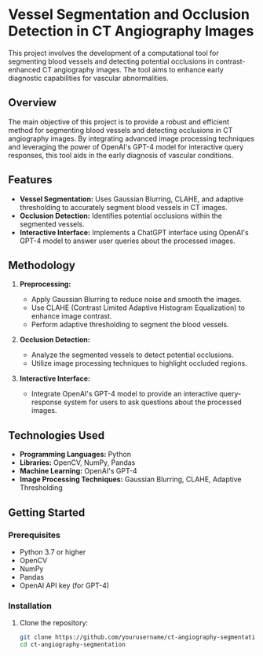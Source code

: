 # Vessel Segmentation and Occlusion Detection in CT Angiography Images

This project involves the development of a computational tool for segmenting blood vessels and detecting potential occlusions in contrast-enhanced CT angiography images. The tool aims to enhance early diagnostic capabilities for vascular abnormalities.

## Overview

The main objective of this project is to provide a robust and efficient method for segmenting blood vessels and detecting occlusions in CT angiography images. By integrating advanced image processing techniques and leveraging the power of OpenAI's GPT-4 model for interactive query responses, this tool aids in the early diagnosis of vascular conditions.

## Features

- **Vessel Segmentation:** Uses Gaussian Blurring, CLAHE, and adaptive thresholding to accurately segment blood vessels in CT images.
- **Occlusion Detection:** Identifies potential occlusions within the segmented vessels.
- **Interactive Interface:** Implements a ChatGPT interface using OpenAI's GPT-4 model to answer user queries about the processed images.

## Methodology

1. **Preprocessing:**
   - Apply Gaussian Blurring to reduce noise and smooth the images.
   - Use CLAHE (Contrast Limited Adaptive Histogram Equalization) to enhance image contrast.
   - Perform adaptive thresholding to segment the blood vessels.

2. **Occlusion Detection:**
   - Analyze the segmented vessels to detect potential occlusions.
   - Utilize image processing techniques to highlight occluded regions.

3. **Interactive Interface:**
   - Integrate OpenAI's GPT-4 model to provide an interactive query-response system for users to ask questions about the processed images.

## Technologies Used

- **Programming Languages:** Python
- **Libraries:** OpenCV, NumPy, Pandas
- **Machine Learning:** OpenAI's GPT-4
- **Image Processing Techniques:** Gaussian Blurring, CLAHE, Adaptive Thresholding

## Getting Started

### Prerequisites

- Python 3.7 or higher
- OpenCV
- NumPy
- Pandas
- OpenAI API key (for GPT-4)

### Installation

1. Clone the repository:
   ```bash
   git clone https://github.com/yourusername/ct-angiography-segmentation.git
   cd ct-angiography-segmentation
